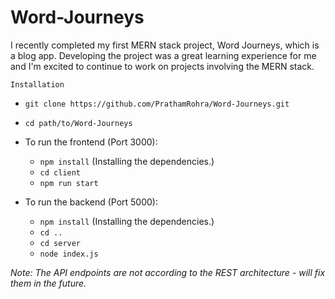 # Word-Journeys

I recently completed my first MERN stack project, Word Journeys, which is a blog app. Developing the project was a great learning experience for me and I'm excited to continue to work on projects involving the MERN stack.

`Installation`
- `git clone https://github.com/PrathamRohra/Word-Journeys.git`
- `cd path/to/Word-Journeys`
- To run the frontend (Port 3000):
  - `npm install` (Installing the dependencies.)
  - `cd client`
  - `npm run start`

- To run the backend (Port 5000):
  - `npm install`  (Installing the dependencies.)
  - `cd ..`
  - `cd server`
  - `node index.js`


*Note: The API endpoints are not according to the REST architecture - will fix them in the future.*
